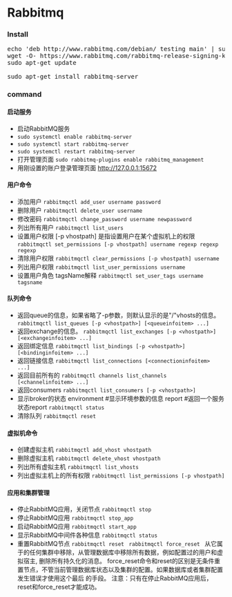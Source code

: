 # Rabbitmq

### Install

<pre>
echo 'deb http://www.rabbitmq.com/debian/ testing main' | sudo tee /etc/apt/sources.list.d/rabbitmq.list
wget -O- https://www.rabbitmq.com/rabbitmq-release-signing-key.asc | sudo apt-key add -
sudo apt-get update

sudo apt-get install rabbitmq-server
</pre>

### command

#### 启动服务
- 启动RabbitMQ服务
- `sudo systemctl enable rabbitmq-server`
- `sudo systemctl start rabbitmq-server`
- `sudo systemctl restart rabbitmq-server`
- 打开管理页面
`sudo rabbitmq-plugins enable rabbitmq_management`
- 用刚设置的账户登录管理页面   http://127.0.0.1:15672

#### 用户命令
- 添加用户 
`rabbitmqctl add_user username password `
- 删除用户 
`rabbitmqctl delete_user username `
- 修改密码 
`rabbitmqctl change_password username newpassword `
- 列出所有用户
`rabbitmqctl list_users `
- 设置用户权限   [-p vhostpath]  是指设置用户在某个虚拟机上的权限
`rabbitmqctl set_permissions [-p vhostpath] username regexp regexp regexp` 
- 清除用户权限 
`rabbitmqctl clear_permissions [-p vhostpath] username `
- 列出用户权限 
`rabbitmqctl list_user_permissions username`
- 设置用户角色 tagsName解释
`rabbitmqctl set_user_tags username tagsname`

#### 队列命令
- 返回queue的信息，如果省略了-p参数，则默认显示的是"/"vhosts的信息。
`rabbitmqctl list_queues [-p <vhostpath>] [<queueinfoitem> ...]  `
- 返回exchange的信息。
`rabbitmqctl list_exchanges [-p <vhostpath>] [<exchangeinfoitem> ...] `
- 返回绑定信息
`rabbitmqctl list_bindings [-p <vhostpath>] [<bindinginfoitem> ...] `
- 返回链接信息
`rabbitmqctl list_connections [<connectioninfoitem> ...] `
- 返回目前所有的
`rabbitmqctl channels list_channels [<channelinfoitem> ...] `
- 返回consumers
`rabbitmqctl list_consumers [-p <vhostpath>] `
- 显示broker的状态 environment #显示环境参数的信息 report #返回一个服务状态report
`rabbitmqctl status` 
- 清除队列
`rabbitmqctl reset`

#### 虚拟机命令
- 创建虚拟主机 
`rabbitmqctl add_vhost vhostpath` 
- 删除虚拟主机 
`rabbitmqctl delete_vhost vhostpath `
- 列出所有虚拟主机 
`rabbitmqctl list_vhosts `
- 列出虚拟主机上的所有权限 
`rabbitmqctl list_permissions [-p vhostpath]`

#### 应用和集群管理
- 停止RabbitMQ应用，关闭节点 
`rabbitmqctl stop `
- 停止RabbitMQ应用 
`rabbitmqctl stop_app `
- 启动RabbitMQ应用 
`rabbitmqctl start_app `
- 显示RabbitMQ中间件各种信息 
`rabbitmqctl status `
- 重置RabbitMQ节点 
`rabbitmqctl reset `
`rabbitmqctl force_reset `
从它属于的任何集群中移除，从管理数据库中移除所有数据，例如配置过的用户和虚拟宿主, 删除所有持久化的消息。 
force_reset命令和reset的区别是无条件重置节点，不管当前管理数据库状态以及集群的配置。如果数据库或者集群配置发生错误才使用这个最后 的手段。 
注意：只有在停止RabbitMQ应用后，reset和force_reset才能成功。
